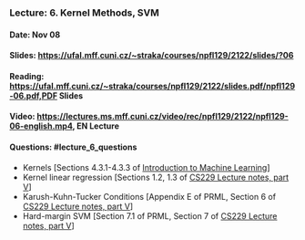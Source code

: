 ### Lecture: 6. Kernel Methods, SVM
#### Date: Nov 08
#### Slides: https://ufal.mff.cuni.cz/~straka/courses/npfl129/2122/slides/?06
#### Reading: https://ufal.mff.cuni.cz/~straka/courses/npfl129/2122/slides.pdf/npfl129-06.pdf,PDF Slides
#### Video: https://lectures.ms.mff.cuni.cz/video/rec/npfl129/2122/npfl129-06-english.mp4, EN Lecture
#### Questions: #lecture_6_questions

- Kernels [Sections 4.3.1-4.3.3 of [Introduction to Machine Learning](https://arxiv.org/pdf/0904.3664v1.pdf)]
- Kernel linear regression [Sections 1.2, 1.3 of [CS229 Lecture notes, part V](http://cs229.stanford.edu/summer2020/cs229-notes3.pdf)]
- Karush-Kuhn-Tucker Conditions [Appendix E of PRML, Section 6 of [CS229 Lecture notes, part V](http://cs229.stanford.edu/summer2020/cs229-notes3.pdf)]
- Hard-margin SVM [Section 7.1 of PRML, Section 7 of [CS229 Lecture notes, part V](http://cs229.stanford.edu/summer2020/cs229-notes3.pdf)]
